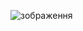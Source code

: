 ![зображення](https://github.com/Olexander63/windowsProducts/assets/14805899/b0a183a0-2dd3-4d0c-a34f-0e50b709cd38)
